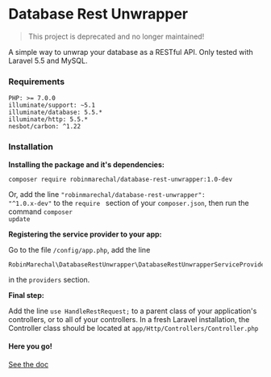 # Database Rest Unwrapper

> This project is deprecated and no longer maintained!

A simple way to unwrap your database as a RESTful API.
Only tested with Laravel 5.5 and MySQL. 

### Requirements
```
PHP: >= 7.0.0
illuminate/support: ~5.1
illuminate/database: 5.5.*
illuminate/http: 5.5.*
nesbot/carbon: ^1.22
```
### Installation

**Installing the package and it's dependencies:**
```
composer require robinmarechal/database-rest-unwrapper:1.0-dev
```
Or, add the line <code>"robinmarechal/database-rest-unwrapper": "^1.0.x-dev"</code> to the <code>require </code> section of your <code>composer.json</code>, then run the command <code>composer update</code>

**Registering the service provider to your app:**

Go to the file `/config/app.php`, add the line 
```
RobinMarechal\DatabaseRestUnwrapper\DatabaseRestUnwrapperServiceProvider::class,
```
in the `providers` section.

**Final step:**

Add the line `use HandleRestRequest;` to a parent class of your application's controllers, or to all of your controllers. 
In a fresh Laravel installation, the Controller class should be located at `app/Http/Controllers/Controller.php`

#### **Here you go!**

[See the doc](http://github.com/RobinMarechal/database-rest-unwrapper/blob/master/documentation.md "See the doc")
